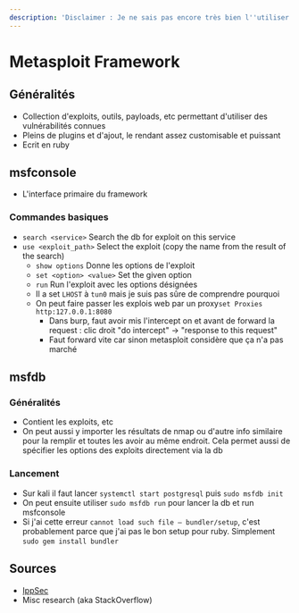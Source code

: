 ```yaml
---
description: 'Disclaimer : Je ne sais pas encore très bien l''utiliser'
---
```


# Metasploit Framework

## Généralités

* Collection d'exploits, outils, payloads, etc permettant d'utiliser des vulnérabilités connues
* Pleins de plugins et d'ajout, le rendant assez customisable et puissant
* Ecrit en ruby

## msfconsole

* L'interface primaire du framework

### Commandes basiques

* `search <service>` Search the db for exploit on this service
* `use <exploit_path>` Select the exploit \(copy the name from the result of the search\)
  * `show options` Donne les options de l'exploit
  * `set <option> <value>` Set the given option
  * `run` Run l'exploit avec les options désignées
  * Il a set `LHOST` à `tun0` mais je suis pas sûre de comprendre pourquoi
  * On peut faire passer les explois web par un proxy`set Proxies http:127.0.0.1:8080`
    * Dans burp, faut avoir mis l'intercept on et avant de forward la request : clic droit "do intercept" -&gt; "response to this request"
    * Faut forward vite car sinon metasploit considère que ça n'a pas marché

## msfdb

### Généralités

* Contient les exploits, etc
* On peut aussi y importer les résultats de nmap ou d'autre info similaire pour la remplir et toutes les avoir au même endroit. Cela permet aussi de spécifier les options des exploits directement via la db

### Lancement

* Sur kali il faut lancer `systemctl start postgresql` puis `sudo msfdb init`
* On peut ensuite utiliser `sudo msfdb run` pour lancer la db et run msfconsole
* Si j'ai cette erreur `cannot load such file — bundler/setup`, c'est probablement parce que j'ai pas le bon setup pour ruby. Simplement `sudo gem install bundler`

## Sources

* [IppSec](https://www.youtube.com/channel/UCa6eh7gCkpPo5XXUDfygQQA)
* Misc research \(aka StackOverflow\)

